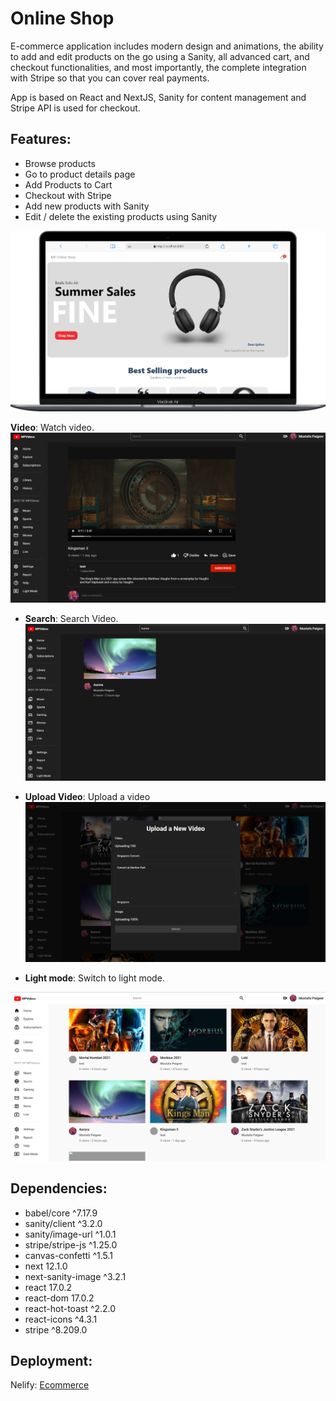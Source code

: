 # Online Shop

E-commerce application includes modern design and animations, the ability to add and edit products on the go using a Sanity, all advanced cart, and checkout functionalities, and most importantly, the complete integration with Stripe so that you can cover real payments.

App is based on React and NextJS, Sanity for content management and Stripe API is used for checkout.


## Features:
- Browse products
- Go to product details page
- Add Products to Cart
- Checkout with Stripe
- Add new products with Sanity
- Edit / delete the existing products using Sanity


!["Home Page"](https://github.com/MustafaPaigeer/online-shop/blob/master/public/screenshots/1.png)

**Video**: Watch video.
!["Video Page"](https://github.com/MustafaPaigeer/videoSharingApp/blob/master/client/public/screenshots/2.png)

- **Search**: Search Video.
  !["Search Video"](https://github.com/MustafaPaigeer/videoSharingApp/blob/master/client/public/screenshots/3.png)

- **Upload Video**: Upload a video
  !["upload a video"](https://github.com/MustafaPaigeer/videoSharingApp/blob/master/client/public/screenshots/4.png)

- **Light mode**: Switch to light mode.

!["Light mode"](https://github.com/MustafaPaigeer/videoSharingApp/blob/master/client/public/screenshots/5.png)

## Dependencies:

- babel/core ^7.17.9
- sanity/client ^3.2.0
- sanity/image-url ^1.0.1
- stripe/stripe-js ^1.25.0
- canvas-confetti ^1.5.1
- next 12.1.0
- next-sanity-image ^3.2.1
- react 17.0.2
- react-dom 17.0.2
- react-hot-toast ^2.2.0
- react-icons ^4.3.1
- stripe ^8.209.0


## Deployment:
Nelify:
[Ecommerce]()


